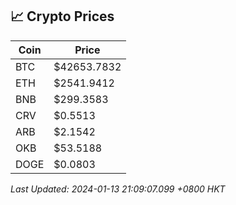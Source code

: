 ## 📈 Crypto Prices

| Coin | Price |
| ---- | ----- |
| BTC | $42653.7832 |
| ETH | $2541.9412 |
| BNB | $299.3583 |
| CRV | $0.5513 |
| ARB | $2.1542 |
| OKB | $53.5188 |
| DOGE | $0.0803 |

_Last Updated: 2024-01-13 21:09:07.099 +0800 HKT_